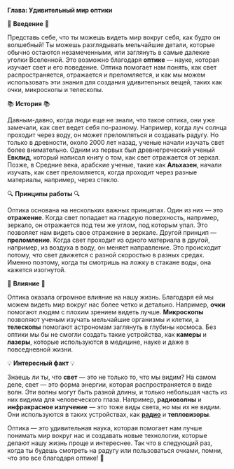 **Глава: Удивительный мир оптики**

🌟 **Введение** 🌟

Представь себе, что ты можешь видеть мир вокруг себя, как будто он волшебный! Ты можешь разглядывать мельчайшие детали, которые обычно остаются незамеченными, или заглянуть в самые далекие уголки Вселенной. Это возможно благодаря **оптике** — науке, которая изучает свет и его поведение. Оптика помогает нам понять, как свет распространяется, отражается и преломляется, и как мы можем использовать эти знания для создания удивительных вещей, таких как очки, микроскопы и телескопы.

📚 **История** 📚

Давным-давно, когда люди еще не знали, что такое оптика, они уже замечали, как свет ведет себя по-разному. Например, когда луч солнца проходит через воду, он может преломляться и создавать радугу. Но только в древности, около 2000 лет назад, ученые начали изучать свет более внимательно. Одним из первых был древнегреческий ученый **Евклид**, который написал книгу о том, как свет отражается от зеркал. Позже, в Средние века, арабские ученые, такие как **Альхазен**, начали изучать, как свет преломляется, когда проходит через разные материалы, например, через стекло.

🔍 **Принципы работы** 🔍

Оптика основана на нескольких важных принципах. Один из них — это **отражение**. Когда свет попадает на гладкую поверхность, например, зеркало, он отражается под тем же углом, под которым упал. Это позволяет нам видеть свое отражение в зеркале. Другой принцип — **преломление**. Когда свет проходит из одного материала в другой, например, из воздуха в воду, он меняет направление. Это происходит потому, что свет движется с разной скоростью в разных средах. Именно поэтому, когда ты смотришь на ложку в стакане воды, она кажется изогнутой.

🌌 **Влияние** 🌌

Оптика оказала огромное влияние на нашу жизнь. Благодаря ей мы можем видеть мир вокруг нас более четко и детально. Например, **очки** помогают людям с плохим зрением видеть лучше. **Микроскопы** позволяют ученым изучать мельчайшие организмы и клетки, а **телескопы** помогают астрономам заглянуть в глубины космоса. Без оптики мы бы не смогли создать такие устройства, как **камеры** и **лазеры**, которые используются в медицине, науке и даже в повседневной жизни.

💡 **Интересный факт** 💡

Знаешь ли ты, что **свет** — это не только то, что мы видим? На самом деле, свет — это форма энергии, которая распространяется в виде волн. Эти волны могут быть разной длины, и только небольшая часть из них видима для человеческого глаза. Например, **радиоволны** и **инфракрасное излучение** — это тоже виды света, но мы их не видим. Они используются в таких устройствах, как **[радио](Радио.md#радио)** и **тепловизоры**.

Оптика — это удивительная наука, которая помогает нам лучше понимать мир вокруг нас и создавать новые технологии, которые делают нашу жизнь проще и интереснее. Так что в следующий раз, когда ты будешь смотреть на радугу или пользоваться очками, помни, что это все благодаря оптике! 🌈